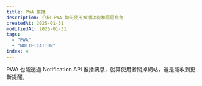 ```yaml
---
title: PWA 推播
description: 介紹 PWA 如何使用推播功能和眉眉角角
createdAt: 2025-01-31
modifiedAt: 2025-01-31
tags:
  - "PWA"
  - "NOTIFICATION"
index: 4
---
```


PWA 也能透過 Notification API 推播訊息，就算使用者關掉網站，還是能收到更新提醒。
